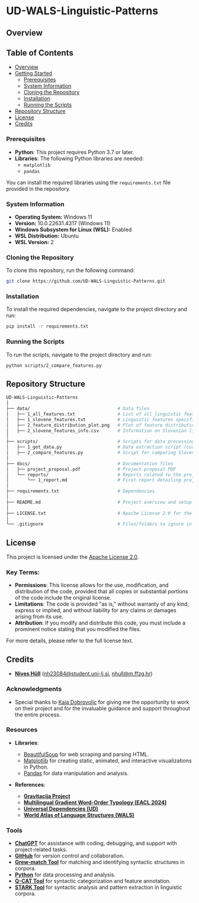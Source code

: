 # UD-WALS-Linguistic-Patterns

## Overview

## Table of Contents
- [Overview](#overview)
- [Getting Started](#getting-started)
  - [Prerequisites](#prerequisites)
  - [System Information](#system-information)
  - [Cloning the Repository](#cloning-the-repository)
  - [Installation](#installation)
  - [Running the Scripts](#running-the-scripts)
- [Repository Structure](#repository-structure)
- [License](#license)
- [Credits](#credits)

### Prerequisites
- **Python**: This project requires Python 3.7 or later.
- **Libraries**: The following Python libraries are needed:
  - `matplotlib`
  - `pandas`

You can install the required libraries using the `requirements.txt` file provided in the repository.


### System Information
- **Operating System:** Windows 11
- **Version:** 10.0.22631.4317 (Windows 11)
- **Windows Subsystem for Linux (WSL):** Enabled
- **WSL Distribution:** Ubuntu
- **WSL Version:** 2

### Cloning the Repository
To clone this repository, run the following command:

```bash
git clone https://github.com/UD-WALS-Linguistic-Patterns.git
```

### Installation
To install the required dependencies, navigate to the project directory and run:

```bash
pip install -r requirements.txt
```

### Running the Scripts
To run the scripts, navigate to the project directory and run:

```bash
python scripts/2_compare_features.py
```

## Repository Structure

```bash
UD-WALS-Linguistic-Patterns
│
├── data/                                 # Data files
│   ├── 1_all_features.txt                # List of all linguistic features
│   ├── 1_slovene_features.txt            # Linguistic features specific to Slovenian
│   ├── 2_feature_distribution_plot.png   # Plot of feature distribution
│   ├── 2_slovene_features_info.csv       # Information on Slovenian linguistic features
│
├── scripts/                              # Scripts for data processing
│   ├── 1_get_data.py                     # Data extraction script (currently non-functional)
│   ├── 2_compare_features.py             # Script for comparing Slovenian vs. all features
│
├── docs/                                 # Documentation files
│   ├── project_proposal.pdf              # Project proposal PDF
│   └── reports/                          # Reports related to the project
│       └── 1_report.md                   # First report detailing project progress
│
├── requirements.txt                      # Dependencies
│
├── README.md                             # Project overview and setup instructions
│
├── LICENSE.txt                           # Apache License 2.0 for the project
│
└── .gitignore                            # Files/folders to ignore in version control
```

## License

This project is licensed under the [Apache License 2.0](http://www.apache.org/licenses/LICENSE-2.0).

### Key Terms:
- **Permissions**: This license allows for the use, modification, and distribution of the code, provided that all copies or substantial portions of the code include the original license.
- **Limitations**: The code is provided "as is," without warranty of any kind, express or implied, and without liability for any claims or damages arising from its use.
- **Attribution**: If you modify and distribute this code, you must include a prominent notice stating that you modified the files.

For more details, please refer to the full license text.

## Credits

- **[Nives Hüll](https://hulln.github.io/)** (nh23084@student.uni-lj.si, nhull@m.ffzg.hr)

### Acknowledgments
- Special thanks to [Kaja Dobrovoljc](https://kajad.github.io/) for giving me the opportunity to work on their project and for the invaluable guidance and support throughout the entire process.

### Resources
- **Libraries**: 
  - [BeautifulSoup](https://www.crummy.com/software/BeautifulSoup/bs4/doc/) for web scraping and parsing HTML.
  - [Matplotlib](https://matplotlib.org/) for creating static, animated, and interactive visualizations in Python.
  - [Pandas](https://pandas.pydata.org/) for data manipulation and analysis.
  
- **References**:
  - [**Gravitacija Project**](https://www.aris-rs.si/sl/medn/gravity/predstavitev.asp)
  - [**Multilingual Gradient Word-Order Typology (EACL 2024)**](https://aclanthology.org/2024.eacl-short.6)
  - [**Universal Dependencies (UD)**](https://universaldependencies.org/)
  - [**World Atlas of Language Structures (WALS)**](https://wals.info/)

### Tools
- [**ChatGPT**](https://chat.openai.com/) for assistance with coding, debugging, and support with project-related tasks.
- [**GitHub**](https://github.com/) for version control and collaboration.
- [**Grew-match Tool**](https://match.grew.fr/) for matching and identifying syntactic structures in corpora.
- [**Python**](https://www.python.org/) for data processing and analysis.
- [**Q-CAT Tool**](https://slovnica.ijs.si/wp-content/uploads/2019/10/Q-CAT_prirocnik.pdf) for syntactic categorization and feature annotation.
- [**STARK Tool**](https://github.com/clarinsi/STARK) for syntactic analysis and pattern extraction in linguistic corpora.